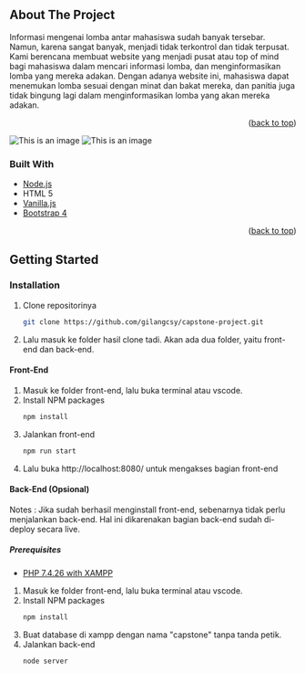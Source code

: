 <!-- ABOUT THE PROJECT -->
## About The Project

Informasi mengenai lomba antar mahasiswa sudah banyak tersebar. Namun, karena sangat banyak, menjadi tidak terkontrol dan tidak terpusat. Kami berencana membuat website yang menjadi pusat atau top of mind bagi mahasiswa dalam mencari informasi lomba, dan menginformasikan lomba yang mereka adakan. Dengan adanya website ini, mahasiswa dapat menemukan lomba sesuai dengan minat dan bakat mereka, dan panitia juga tidak bingung lagi dalam menginformasikan lomba yang akan mereka adakan.


<p align="right">(<a href="#top">back to top</a>)</p>

![This is an image](https://ibb.co/YfsCx0G)
![This is an image](https://ibb.co/6nVYH7d)

### Built With


* [Node.js](https://nodejs.org/en/)
* HTML 5
* [Vanilla.js](http://vanilla-js.com/)
* [Bootstrap 4](https://getbootstrap.com/docs/4.0/getting-started/introduction/)

<p align="right">(<a href="#top">back to top</a>)</p>



<!-- GETTING STARTED -->
## Getting Started


### Installation
1. Clone repositorinya
   ```sh
   git clone https://github.com/gilangcsy/capstone-project.git
   ```
2. Lalu masuk ke folder hasil clone tadi. Akan ada dua folder, yaitu front-end dan back-end.


#### Front-End

1. Masuk ke folder front-end, lalu buka terminal atau vscode.
2. Install NPM packages
   ```sh
   npm install
   ```
3. Jalankan front-end
   ```sh
   npm run start
   ```
4. Lalu buka http://localhost:8080/ untuk mengakses bagian front-end


#### Back-End (Opsional)
Notes : Jika sudah berhasil menginstall front-end, sebenarnya tidak perlu menjalankan back-end. Hal ini dikarenakan bagian back-end sudah di-deploy secara live.

##### Prerequisites

* [PHP 7.4.26 with XAMPP](https://www.apachefriends.org/download.html)

1. Masuk ke folder front-end, lalu buka terminal atau vscode.
2. Install NPM packages
   ```sh
   npm install
   ```
3. Buat database di xampp dengan nama "capstone" tanpa tanda petik.
4. Jalankan back-end
   ```sh
   node server
   ```
